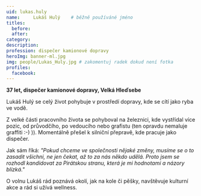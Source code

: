 ```yaml
---
uid: lukas.huly
name:     Lukáš Hulý 	# běžně používáné jméno
titles:
  before: 
  after:
category:
description: 
profession: dispečer kamionové dopravy
heroImg: banner-ml.jpg
img: people/Lukas_Huly.jpg # zakomentuj radek dokud není fotka
profiles:
  facebook:
---
```

**37 let, dispečer kamionové dopravy, Velká Hleďsebe**

Lukáš Hulý se celý život pohybuje v prostředí dopravy, kde se cítí jako ryba ve vodě.

Z velké části pracovního života se pohyboval na železnici, kde vystřídal více pozic, od průvodčího, po vedoucího nebo grafistu (ten opravdu nemaluje graffiti :-) )). Momentálně přešel k silniční přepravě, kde pracuje jako dispečer.

Jak sám říká: *"Pokud chceme ve společnosti nějaké změny, musíme se o to zasadit všichni, ne jen čekat, až to za nás někdo udělá. Proto jsem se rozhodl kandidovat za Pirátskou stranu, která je mi hodnotami a názory blízká."*

O volnu Lukáš rád poznává okolí, jak na kole či pěšky, navštěvuje kulturní akce a rád si užívá wellness.
